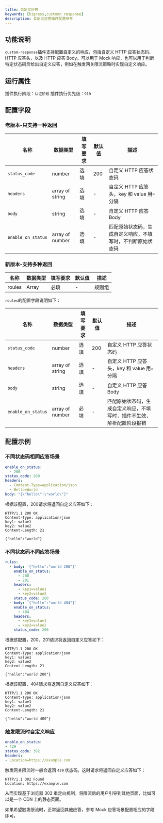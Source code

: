 ```yaml
---
title: 自定义应答
keywords: [higress,customn response]
description: 自定义应答插件配置参考
---
```



## 功能说明
`custom-response`插件支持配置自定义的响应，包括自定义 HTTP 应答状态码、HTTP 应答头，以及 HTTP 应答 Body。可以用于 Mock 响应，也可以用于判断特定状态码后给出自定义应答，例如在触发网关限流策略时实现自定义响应。

## 运行属性

插件执行阶段：`认证阶段`
插件执行优先级：`910`

## 配置字段
### 老版本-只支持一种返回
| 名称 | 数据类型 | 填写要求 |  默认值 | 描述                              |
| -------- | -------- |------| -------- |---------------------------------|
|  `status_code`    |  number     | 选填   |   200  | 自定义 HTTP 应答状态码                  |
|  `headers`     |  array of string      | 选填   |   -  | 自定义 HTTP 应答头，key 和 value 用`=`分隔 |
|  `body`      |  string    | 选填   |   -   | 自定义 HTTP 应答 Body                |
|  `enable_on_status`   |  array of number    | 选填   |  -  | 匹配原始状态码，生成自定义响应，不填写时，不判断原始状态码      |

### 新版本-支持多种返回
| 名称                  | 数据类型            | 填写要求 | 默认值 | 描述                                  |
|---------------------|-----------------|------|-----|-------------------------------------|
| roules              | Array           | 必填   | -   | 规则组                                 |

`roules`的配置字段说明如下：

| 名称             | 数据类型            | 填写要求 | 默认值 | 描述                                  |
|----------------|-----------------|------|-----|-------------------------------------|
| `status_code`    | number          | 选填   | 200 | 自定义 HTTP 应答状态码                      |
| `headers`        | array of string | 选填   | -   | 自定义 HTTP 应答头，key 和 value 用`=`分隔     |
| `body`           | string          | 选填   | -   | 自定义 HTTP 应答 Body                    |
| `enable_on_status` | array of number | 必填   | -   | 匹配原始状态码，生成自定义响应，不填写时，插件不生效，解析配置阶段报错 |

## 配置示例

### 不同状态码相同应答场景

```yaml
enable_on_status:
  - 200
status_code: 200
headers:
  - Content-Type=application/json
  - Hello=World
body: "{\"hello\":\"world\"}"
```
根据该配置，200请求将返回自定义应答如下：

```text
HTTP/1.1 200 OK
Content-Type: application/json
key1: value1
key2: value2
Content-Length: 21

{"hello":"world"}
```

### 不同状态码不同应答场景

```yaml
rules:
  - body: '{"hello":"world 200"}'
    enable_on_status:
      - 200
      - 201
    headers:
      - key1=value1
      - key2=value2
    status_code: 200
  - body: '{"hello":"world 404"}'
    enable_on_status:
      - 404
    headers:
      - key1=value1
      - key2=value2
    status_code: 200
```

根据该配置，200、201请求将返回自定义应答如下：

```text
HTTP/1.1 200 OK
Content-Type: application/json
key1: value1
key2: value2
Content-Length: 21

{"hello":"world 200"}
```
根据该配置，404请求将返回自定义应答如下：

```text
HTTP/1.1 200 OK
Content-Type: application/json
key1: value1
key2: value2
Content-Length: 21

{"hello":"world 400"}
```

### 触发限流时自定义响应

```yaml
enable_on_status: 
- 429
status_code: 302
headers:
- Location=https://example.com
```

触发网关限流时一般会返回 `429` 状态码，这时请求将返回自定义应答如下：

```text
HTTP/1.1 302 Found
Location: https://example.com
```

从而实现基于浏览器 302 重定向机制，将限流后的用户引导到其他页面，比如可以是一个 CDN 上的静态页面。

如果希望触发限流时，正常返回其他应答，参考 Mock 应答场景配置相应的字段即可。
